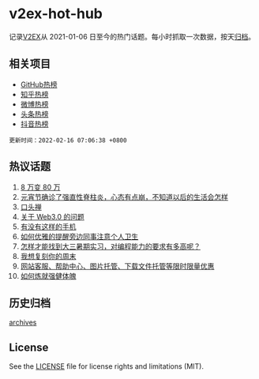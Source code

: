 # v2ex-hot-hub

 记录[V2EX](https://www.v2ex.com/)从 2021-01-06 日至今的热门话题。每小时抓取一次数据，按天[归档](archives)。
 
 ## 相关项目

- [GitHub热榜](https://github.com/lonnyzhang423/github-hot-hub)
- [知乎热榜](https://github.com/lonnyzhang423/zhihu-hot-hub)
- [微博热榜](https://github.com/lonnyzhang423/weibo-hot-hub)
- [头条热榜](https://github.com/lonnyzhang423/toutiao-hot-hub)
- [抖音热榜](https://github.com/lonnyzhang423/douyin-hot-hub)


 `更新时间：2022-02-16 07:06:38 +0800`

## 热议话题

1. [8 万变 80 万](https://www.v2ex.com/t/833951)
1. [元宵节确诊了强直性脊柱炎，心态有点崩，不知道以后的生活会怎样](https://www.v2ex.com/t/833923)
1. [口头禅](https://www.v2ex.com/t/833957)
1. [关于 Web3.0 的问题](https://www.v2ex.com/t/833901)
1. [有没有这样的手机](https://www.v2ex.com/t/833896)
1. [如何优雅的提醒旁边同事注意个人卫生](https://www.v2ex.com/t/833917)
1. [怎样才能找到大三暑期实习，对编程能力的要求有多高呢？](https://www.v2ex.com/t/833897)
1. [我想复刻你的周末](https://www.v2ex.com/t/833929)
1. [网站客服、帮助中心、图片托管、下载文件托管等限时限量优惠](https://www.v2ex.com/t/833960)
1. [如何炼就强健体魄](https://www.v2ex.com/t/834068)

## 历史归档

[archives](archives)

## License

See the [LICENSE](LICENSE) file for license rights and limitations (MIT).

